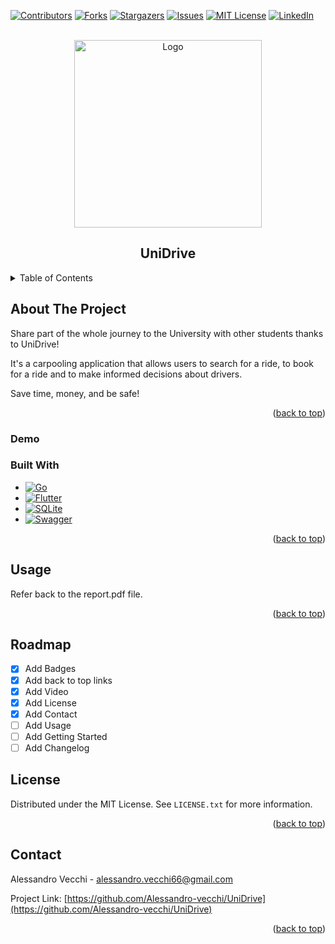 <a name="readme-top"></a>
<!-- PROJECT SHIELDS -->
<!--
*** I'm using markdown "reference style" links for readability.
*** Reference links are enclosed in brackets [ ] instead of parentheses ( ).
*** See the bottom of this document for the declaration of the reference variables
*** for contributors-url, forks-url, etc. This is an optional, concise syntax you may use.
*** https://www.markdownguide.org/basic-syntax/#reference-style-links
-->
[![Contributors][contributors-shield]][contributors-url]
[![Forks][forks-shield]][forks-url]
[![Stargazers][stars-shield]][stars-url]
[![Issues][issues-shield]][issues-url]
[![MIT License][license-shield]][license-url]
[![LinkedIn][linkedin-shield]][linkedin-url]

<!-- PROJECT LOGO -->
<br />
<div align="center">
  <a href="https://github.com/alessandro-vecchi/UniDrive">
    <img src="images.logo" alt="Logo" width="300">
  </a>

  <h2 align="center">UniDrive</h2>

  
</div>


<!-- TABLE OF CONTENTS -->
<details>
  <summary>Table of Contents</summary>
  <ol>
    <li>
      <a href="#about-the-project">About The Project</a>
      <ul>
        <li><a href="#built-with">Built With</a></li>
      </ul>
    </li>
    <li>
      <a href="#getting-started">Getting Started</a>
      <ul>
        <li><a href="#prerequisites">Prerequisites</a></li>
        <li><a href="#installation">Installation</a></li>
      </ul>
    </li>
    <li><a href="#usage">Usage</a></li>
    <li><a href="#usage">Roadmap</a></li>
    <li><a href="#license">License</a></li>
    <li><a href="#contact">Contact</a></li>
  </ol>
</details>



<!-- ABOUT THE PROJECT -->
## About The Project

Share part of the whole journey to the University with other students thanks to UniDrive!

It's a carpooling application that allows users to search for a ride, to book for a ride and to make informed decisions about drivers.

Save time, money, and be safe!

<p align="right">(<a href="#readme-top">back to top</a>)</p>

<!-- Demo -->
### Demo

### Built With

* [![Go][Go-badge]][Go-url]
* [![Flutter][Flutter-badge]][Flutter-url]
* [![SQLite][SQLite-badge]][SQLite-url]
* [![Swagger][Swagger-badge]][Swagger-url]

<p align="right">(<a href="#readme-top">back to top</a>)</p>

<!-- USAGE EXAMPLES -->
## Usage

Refer back to the report.pdf file.

<p align="right">(<a href="#readme-top">back to top</a>)</p>

<!-- ROADMAP -->
## Roadmap

- [x] Add Badges
- [x] Add back to top links
- [x] Add Video
- [x] Add License 
- [x] Add Contact
- [ ] Add Usage
- [ ] Add Getting Started
- [ ] Add Changelog
      
<!-- LICENSE -->
## License

Distributed under the MIT License. See `LICENSE.txt` for more information.

<p align="right">(<a href="#readme-top">back to top</a>)</p>



<!-- CONTACT -->
## Contact

Alessandro Vecchi - alessandro.vecchi66@gmail.com

Project Link: [https://github.com/Alessandro-vecchi/UniDrive](https://github.com/Alessandro-vecchi/UniDrive)

<p align="right">(<a href="#readme-top">back to top</a>)</p>

<!-- MARKDOWN LINKS & IMAGES -->
<!-- https://www.markdownguide.org/basic-syntax/#reference-style-links -->
[contributors-shield]: https://img.shields.io/github/contributors/Alessandro-vecchi/UniDrive.svg?style=for-the-badge
[contributors-url]: https://github.com/Alessandro-vecchi/UniDrive/graphs/contributors

[forks-shield]: https://img.shields.io/github/forks/Alessandro-vecchi/UniDrive.svg?style=for-the-badge
[forks-url]: https://github.com/Alessandro-vecchi/UniDrive/network/members

[stars-shield]: https://img.shields.io/github/stars/Alessandro-vecchi/UniDrive.svg?style=for-the-badge
[stars-url]: https://github.com/Alessandro-vecchi/UniDrive/stargazers

[issues-shield]: https://img.shields.io/github/issues/Alessandro-vecchi/UniDrive.svg?style=for-the-badge
[issues-url]: https://github.com/Alessandro-vecchi/UniDrive/issues

[license-shield]: https://img.shields.io/github/license/Alessandro-vecchi/UniDrive.svg?style=for-the-badge
[license-url]: https://github.com/Alessandro-vecchi/UniDrive/blob/master/LICENSE.txt

[linkedin-shield]: https://img.shields.io/badge/-LinkedIn-black.svg?style=for-the-badge&logo=linkedin&colorB=555
[linkedin-url]: https://linkedin.com/in/alessandro-v-6711

[product-screenshot]: images/screenshot.png
[Flutter-badge]: https://img.shields.io/badge/Flutter-%2302569B.svg?style=for-the-badge&logo=Flutter&logoColor=white
[Flutter-url]: https://flutter.dev/

[Go-badge]: https://img.shields.io/badge/go-%2300ADD8.svg?style=for-the-badge&logo=go&logoColor=white
[Go-url]: https://go.dev/

[Go-badge]: https://img.shields.io/badge/go-%2300ADD8.svg?style=for-the-badge&logo=go&logoColor=white
[Go-url]: https://go.dev/

[SQLite-badge]: https://img.shields.io/badge/sqlite-%2307405e.svg?style=for-the-badge&logo=sqlite&logoColor=white
[SQLite-url]: https://sqlite.org/

[Swagger-badge]: https://img.shields.io/badge/-Swagger-%23Clojure?style=for-the-badge&logo=swagger&logoColor=white
[Swagger-url]: https://swagger.io/
